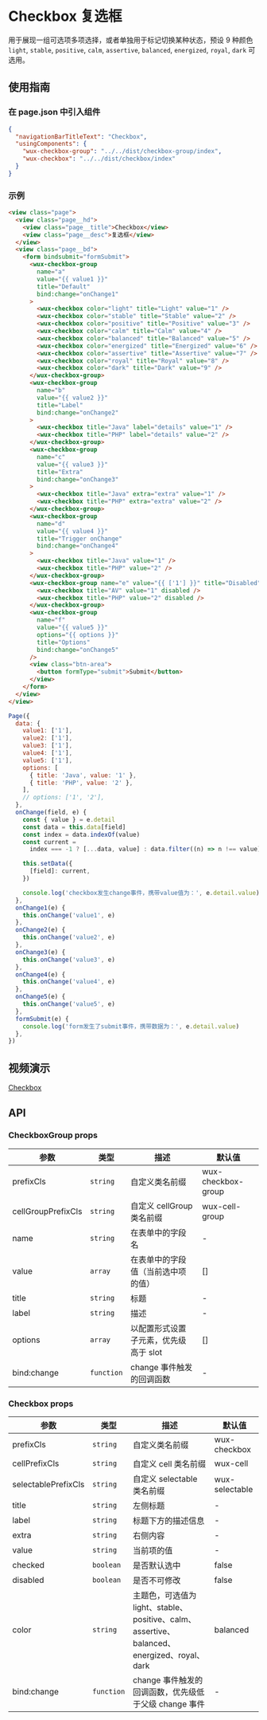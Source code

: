 # Checkbox 复选框

用于展现一组可选项多项选择，或者单独用于标记切换某种状态，预设 9 种颜色 `light`, `stable`, `positive`, `calm`, `assertive`, `balanced`, `energized`, `royal`, `dark` 可选用。

## 使用指南

### 在 page.json 中引入组件

```json
{
  "navigationBarTitleText": "Checkbox",
  "usingComponents": {
    "wux-checkbox-group": "../../dist/checkbox-group/index",
    "wux-checkbox": "../../dist/checkbox/index"
  }
}
```

### 示例

```html
<view class="page">
  <view class="page__hd">
    <view class="page__title">Checkbox</view>
    <view class="page__desc">复选框</view>
  </view>
  <view class="page__bd">
    <form bindsubmit="formSubmit">
      <wux-checkbox-group
        name="a"
        value="{{ value1 }}"
        title="Default"
        bind:change="onChange1"
      >
        <wux-checkbox color="light" title="Light" value="1" />
        <wux-checkbox color="stable" title="Stable" value="2" />
        <wux-checkbox color="positive" title="Positive" value="3" />
        <wux-checkbox color="calm" title="Calm" value="4" />
        <wux-checkbox color="balanced" title="Balanced" value="5" />
        <wux-checkbox color="energized" title="Energized" value="6" />
        <wux-checkbox color="assertive" title="Assertive" value="7" />
        <wux-checkbox color="royal" title="Royal" value="8" />
        <wux-checkbox color="dark" title="Dark" value="9" />
      </wux-checkbox-group>
      <wux-checkbox-group
        name="b"
        value="{{ value2 }}"
        title="Label"
        bind:change="onChange2"
      >
        <wux-checkbox title="Java" label="details" value="1" />
        <wux-checkbox title="PHP" label="details" value="2" />
      </wux-checkbox-group>
      <wux-checkbox-group
        name="c"
        value="{{ value3 }}"
        title="Extra"
        bind:change="onChange3"
      >
        <wux-checkbox title="Java" extra="extra" value="1" />
        <wux-checkbox title="PHP" extra="extra" value="2" />
      </wux-checkbox-group>
      <wux-checkbox-group
        name="d"
        value="{{ value4 }}"
        title="Trigger onChange"
        bind:change="onChange4"
      >
        <wux-checkbox title="Java" value="1" />
        <wux-checkbox title="PHP" value="2" />
      </wux-checkbox-group>
      <wux-checkbox-group name="e" value="{{ ['1'] }}" title="Disabled">
        <wux-checkbox title="AV" value="1" disabled />
        <wux-checkbox title="PHP" value="2" disabled />
      </wux-checkbox-group>
      <wux-checkbox-group
        name="f"
        value="{{ value5 }}"
        options="{{ options }}"
        title="Options"
        bind:change="onChange5"
      />
      <view class="btn-area">
        <button formType="submit">Submit</button>
      </view>
    </form>
  </view>
</view>
```

```js
Page({
  data: {
    value1: ['1'],
    value2: ['1'],
    value3: ['1'],
    value4: ['1'],
    value5: ['1'],
    options: [
      { title: 'Java', value: '1' },
      { title: 'PHP', value: '2' },
    ],
    // options: ['1', '2'],
  },
  onChange(field, e) {
    const { value } = e.detail
    const data = this.data[field]
    const index = data.indexOf(value)
    const current =
      index === -1 ? [...data, value] : data.filter((n) => n !== value)

    this.setData({
      [field]: current,
    })

    console.log('checkbox发生change事件，携带value值为：', e.detail.value)
  },
  onChange1(e) {
    this.onChange('value1', e)
  },
  onChange2(e) {
    this.onChange('value2', e)
  },
  onChange3(e) {
    this.onChange('value3', e)
  },
  onChange4(e) {
    this.onChange('value4', e)
  },
  onChange5(e) {
    this.onChange('value5', e)
  },
  formSubmit(e) {
    console.log('form发生了submit事件，携带数据为：', e.detail.value)
  },
})
```

## 视频演示

[Checkbox](./_media/checkbox.mp4 ':include :type=iframe width=375px height=667px')

## API

### CheckboxGroup props

| 参数               | 类型       | 描述                                  | 默认值             |
| ------------------ | ---------- | ------------------------------------- | ------------------ |
| prefixCls          | `string`   | 自定义类名前缀                        | wux-checkbox-group |
| cellGroupPrefixCls | `string`   | 自定义 cellGroup 类名前缀             | wux-cell-group     |
| name               | `string`   | 在表单中的字段名                      | -                  |
| value              | `array`    | 在表单中的字段值（当前选中项的值）    | []                 |
| title              | `string`   | 标题                                  | -                  |
| label              | `string`   | 描述                                  | -                  |
| options            | `array`    | 以配置形式设置子元素，优先级高于 slot | []                 |
| bind:change        | `function` | change 事件触发的回调函数             | -                  |

### Checkbox props

| 参数                | 类型       | 描述                                                                                        | 默认值         |
| ------------------- | ---------- | ------------------------------------------------------------------------------------------- | -------------- |
| prefixCls           | `string`   | 自定义类名前缀                                                                              | wux-checkbox   |
| cellPrefixCls       | `string`   | 自定义 cell 类名前缀                                                                        | wux-cell       |
| selectablePrefixCls | `string`   | 自定义 selectable 类名前缀                                                                  | wux-selectable |
| title               | `string`   | 左侧标题                                                                                    | -              |
| label               | `string`   | 标题下方的描述信息                                                                          | -              |
| extra               | `string`   | 右侧内容                                                                                    | -              |
| value               | `string`   | 当前项的值                                                                                  | -              |
| checked             | `boolean`  | 是否默认选中                                                                                | false          |
| disabled            | `boolean`  | 是否不可修改                                                                                | false          |
| color               | `string`   | 主题色，可选值为 light、stable、positive、calm、assertive、balanced、energized、royal、dark | balanced       |
| bind:change         | `function` | change 事件触发的回调函数，优先级低于父级 change 事件                                       | -              |
